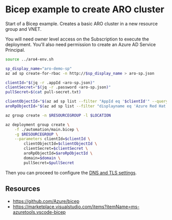 Bicep example to create ARO cluster
===================================

Start of a Bicep example.
Creates a basic ARO cluster in a new resource group and VNET.

You will need owner level access on the Subscription to execute the deployment.
You'll also need permission to create an Azure AD Service Principal.

```sh
source ../aro4-env.sh

sp_display_name="aro-demo-sp"
az ad sp create-for-rbac -n http://$sp_display_name > aro-sp.json

clientId="$(jq -r .appId <aro-sp.json)"
clientSecret="$(jq -r .password <aro-sp.json)"
pullSecret=$(cat pull-secret.txt)

clientObjectId="$(az ad sp list --filter "AppId eq '$clientId'" --query "[?appId=='$clientId'].objectId" -o tsv)"
aroRpObjectId="$(az ad sp list --filter "displayname eq 'Azure Red Hat OpenShift RP'" --query "[?appDisplayName=='Azure Red Hat OpenShift RP'].objectId" -o tsv)"

az group create -n $RESOURCEGROUP -l $LOCATION

az deployment group create \
    -f ./automation/main.bicep \
    -g $RESOURCEGROUP \
    --parameters clientId=$clientId \
        clientObjectId=$clientObjectId \
        clientSecret=$clientSecret \
        aroRpObjectId=$aroRpObjectId \
        domain=$domain \
        pullSecret=$pullSecret
```

Then you can proceed to configure the [DNS and TLS settings](../TLS.md).

Resources
---------

* https://github.com/Azure/bicep
* https://marketplace.visualstudio.com/items?itemName=ms-azuretools.vscode-bicep
